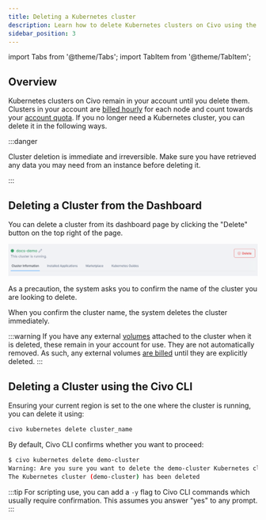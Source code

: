 ```yaml
---
title: Deleting a Kubernetes cluster
description: Learn how to delete Kubernetes clusters on Civo using the Civo Dashboard or Civo CLI to avoid dangerous billing errors and irreversible data loss.
sidebar_position: 3
---
```


import Tabs from '@theme/Tabs';
import TabItem from '@theme/TabItem';

<head>
  <title>Deleting a Civo Kubernetes Cluster | Civo Documentation</title>
</head>

## Overview

Kubernetes clusters on Civo remain in your account until you delete them. Clusters in your account are [billed hourly](../account/billing.md) for each node and count towards your [account quota](../account/quota.md). If you no longer need a Kubernetes cluster, you can delete it in the following ways.

:::danger

Cluster deletion is immediate and irreversible. Make sure you have retrieved any data you may need from an instance before deleting it.

:::

<Tabs groupId="delete-cluster">
<TabItem value="dashboard" label="Dashboard">

## Deleting a Cluster from the Dashboard

You can delete a cluster from its dashboard page by clicking the "Delete" button on the top right of the page.

![Delete a cluster from the dashboard](images/dashboard-delete-cluster.png)

As a precaution, the system asks you to confirm the name of the cluster you are looking to delete.

When you confirm the cluster name, the system deletes the cluster immediately.

:::warning
If you have any external [volumes](./config/kubernetes-volumes.md) attached to the cluster when it is deleted, these remain in your account for use. They are not automatically removed. As such, any external volumes [are billed](../account/billing.md) until they are explicitly deleted.
:::
</TabItem>

<TabItem value="cli" label="Civo CLI">

## Deleting a Cluster using the Civo CLI

Ensuring your current region is set to the one where the cluster is running, you can delete it using:

  ```bash
  civo kubernetes delete cluster_name
  ```

By default, Civo CLI confirms whether you want to proceed:

  ```bash
  $ civo kubernetes delete demo-cluster
  Warning: Are you sure you want to delete the demo-cluster Kubernetes cluster (y/N) ? y
  The Kubernetes cluster (demo-cluster) has been deleted
  ```

:::tip
For scripting use, you can add a `-y` flag to Civo CLI commands which usually require confirmation. This assumes you answer "yes" to any prompt.
:::

</TabItem>
</Tabs>
